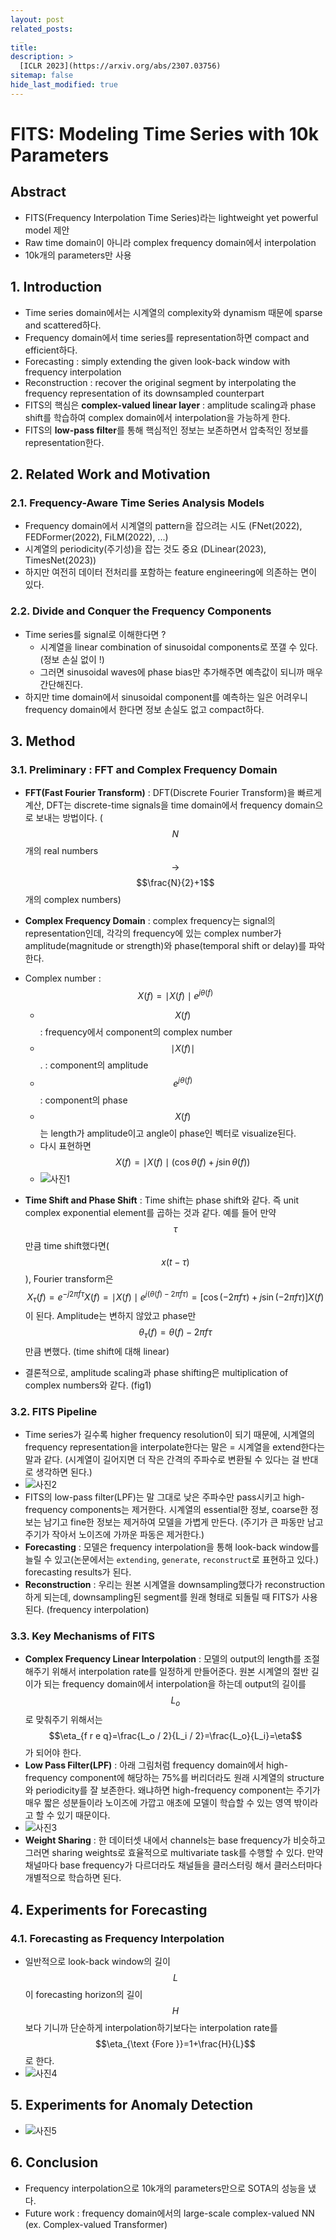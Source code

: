 ```yaml
---
layout: post
related_posts:
  _
title: 
description: >
  [ICLR 2023](https://arxiv.org/abs/2307.03756)
sitemap: false
hide_last_modified: true
---
```


# FITS: Modeling Time Series with 10k Parameters

## Abstract

- FITS(Frequency Interpolation Time Series)라는 lightweight yet powerful model 제안
- Raw time domain이 아니라 complex frequency domain에서 interpolation
- 10k개의 parameters만 사용

## 1. Introduction

- Time series domain에서는 시계열의 complexity와 dynamism 때문에 sparse and scattered하다.
- Frequency domain에서 time series를 representation하면 compact and efficient하다.
- Forecasting : simply extending the given look-back window with frequency interpolation
- Reconstruction : recover the original segment by interpolating the frequency representation of its downsampled counterpart
- FITS의 핵심은 **complex-valued linear layer** : amplitude scaling과 phase shift를 학습하여 complex domain에서 interpolation을 가능하게 한다.
- FITS의 **low-pass filter**를 통해 핵심적인 정보는 보존하면서 압축적인 정보를 representation한다.

## 2. Related Work and Motivation

### 2.1. Frequency-Aware Time Series Analysis Models

- Frequency domain에서 시계열의 pattern을 잡으려는 시도 (FNet(2022), FEDFormer(2022), FiLM(2022), ...)
- 시계열의 periodicity(주기성)을 잡는 것도 중요 (DLinear(2023), TimesNet(2023))
- 하지만 여전히 데이터 전처리를 포함하는 feature engineering에 의존하는 면이 있다.

### 2.2. Divide and Conquer the Frequency Components

- Time series를 signal로 이해한다면 ?
  - 시계열을 linear combination of sinusoidal components로 쪼갤 수 있다. (정보 손실 없이 !)
  - 그러면 sinusoidal waves에 phase bias만 추가해주면 예측값이 되니까 매우 간단해진다.
- 하지만 time domain에서 sinusoidal component를 예측하는 일은 어려우니 frequency domain에서 한다면 정보 손실도 없고 compact하다.

## 3. Method

### 3.1. Preliminary : FFT and Complex Frequency Domain

- **FFT(Fast Fourier Transform)** : DFT(Discrete Fourier Transform)을 빠르게 계산, DFT는 discrete-time signals을 time domain에서 frequency domain으로 보내는 방법이다. ($$N$$개의 real numbers $$\to$$ $$\frac{N}{2}+1$$개의 complex numbers)
- **Complex Frequency Domain** : complex frequency는 signal의 representation인데, 각각의 frequency에 있는 complex number가 amplitude(magnitude or strength)와 phase(temporal shift or delay)를 파악한다.
- Complex number : $$ X(f) = \mid X(f)\mid e^{j \theta (f)}$$
  - $$X(f)$$ : frequency에서 component의 complex number
  - $$\mid X(f)\mid$$. : component의 amplitude
  - $$e^{j \theta(f)}$$ : component의 phase
  - $$X(f)$$는 length가 amplitude이고 angle이 phase인 벡터로 visualize된다.
  - 다시 표현하면 $$X(f)=\mid X(f)\mid (\cos \theta(f)+j \sin \theta(f))$$
  - ![사진1](/assets/img/timeseries/FITS/fig1.png)

- **Time Shift and Phase Shift** : Time shift는 phase shift와 같다. 즉 unit complex exponential element를 곱하는 것과 같다. 예를 들어 만약 $$\tau$$만큼 time shift했다면($$ x(t-\tau)$$), Fourier transform은 $$X_\tau (f)=e^{-j 2 \pi f \tau } X(f)=\mid X(f)\mid e^{j(\theta(f)-2 \pi f \tau)}=[\cos (-2 \pi f \tau)+j \sin (-2 \pi f \tau)] X(f)$$이 된다. Amplitude는 변하지 않았고 phase만 $$\theta_\tau(f)=\theta(f)-2 \pi f \tau$$만큼 변했다. (time shift에 대해 linear)
- 결론적으로, amplitude scaling과 phase shifting은 multiplication of complex numbers와 같다. (fig1)

### 3.2. FITS Pipeline

- Time series가 길수록 higher frequency resolution이 되기 때문에, 시계열의 frequency representation을 interpolate한다는 말은 = 시계열을 extend한다는 말과 같다. (시계열이 길어지면 더 작은 간격의 주파수로 변환될 수 있다는 걸 반대로 생각하면 된다.)
- ![사진2](/assets/img/timeseries/FITS/fig2.png)
- FITS의 low-pass filter(LPF)는 말 그대로 낮은 주파수만 pass시키고 high-frequency components는 제거한다. 시계열의 essential한 정보, coarse한 정보는 남기고 fine한 정보는 제거하여 모델을 가볍게 만든다. (주기가 큰 파동만 남고 주기가 작아서 노이즈에 가까운 파동은 제거한다.)
- **Forecasting** : 모델은 frequency interpolation을 통해 look-back window를 늘릴 수 있고(논문에서는 `extending`, `generate`, `reconstruct`로 표현하고 있다.) forecasting results가 된다.
- **Reconstruction** : 우리는 원본 시계열을 downsampling했다가 reconstruction하게 되는데, downsampling된 segment를 원래 형태로 되돌릴 때 FITS가 사용된다. (frequency interpolation)

### 3.3. Key Mechanisms of FITS

- **Complex Frequency Linear Interpolation** : 모델의 output의 length를 조절해주기 위해서 interpolation rate를 일정하게 만들어준다. 원본 시계열의 절반 길이가 되는 frequency domain에서 interpolation을 하는데 output의 길이를 $$L_o$$로 맞춰주기 위해서는 $$\eta_{f r e q}=\frac{L_o / 2}{L_i / 2}=\frac{L_o}{L_i}=\eta$$가 되어야 한다.
- **Low Pass Filter(LPF)** : 아래 그림처럼 frequency domain에서 high-frequency component에 해당하는 75%를 버리더라도 원래 시계열의 structure와 periodicity를 잘 보존한다. 왜냐하면 high-frequency component는 주기가 매우 짧은 성분들이라 노이즈에 가깝고 애초에 모델이 학습할 수 있는 영역 밖이라고 할 수 있기 때문이다.
- ![사진3](/assets/img/timeseries/FITS/fig3.png)
- **Weight Sharing** : 한 데이터셋 내에서 channels는 base frequency가 비슷하고 그러면 sharing weights로 효율적으로 multivariate task를 수행할 수 있다. 만약 채널마다 base frequency가 다르더라도 채널들을 클러스터링 해서 클러스터마다 개별적으로 학습하면 된다.

## 4. Experiments for Forecasting

### 4.1. Forecasting as Frequency Interpolation

- 일반적으로 look-back window의 길이 $$L$$이 forecasting horizon의 길이 $$H$$보다 기니까 단순하게 interpolation하기보다는 interpolation rate를 $$\eta_{\text {Fore }}=1+\frac{H}{L}$$로 한다.
- ![사진4](/assets/img/timeseries/FITS/table12.png)

## 5. Experiments for Anomaly Detection

- ![사진5](/assets/img/timeseries/FITS/table6.png)

## 6. Conclusion

- Frequency interpolation으로 10k개의 parameters만으로 SOTA의 성능을 냈다.
- Future work : frequency domain에서의 large-scale complex-valued NN (ex. Complex-valued Transformer)